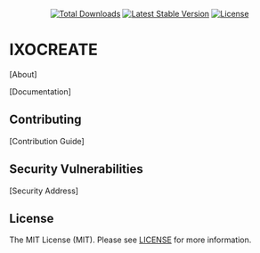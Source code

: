 <p align="center">
<a href="https://packagist.org/packages/ixocreate/ixocreate"><img src="https://poser.pugx.org/ixocreate/ixocreate/d/total.svg" alt="Total Downloads"></a>
<a href="https://packagist.org/packages/ixocreate/ixocreate"><img src="https://poser.pugx.org/ixocreate/ixocreate/v/stable.svg" alt="Latest Stable Version"></a>
<a href="https://packagist.org/packages/ixocreate/ixocreate"><img src="https://poser.pugx.org/ixocreate/ixocreate/license.svg" alt="License"></a>
</p>

# IXOCREATE

[About]

[Documentation]

## Contributing

[Contribution Guide]

## Security Vulnerabilities

[Security Address]

## License

The MIT License (MIT). Please see [LICENSE](LICENSE) for more information.
